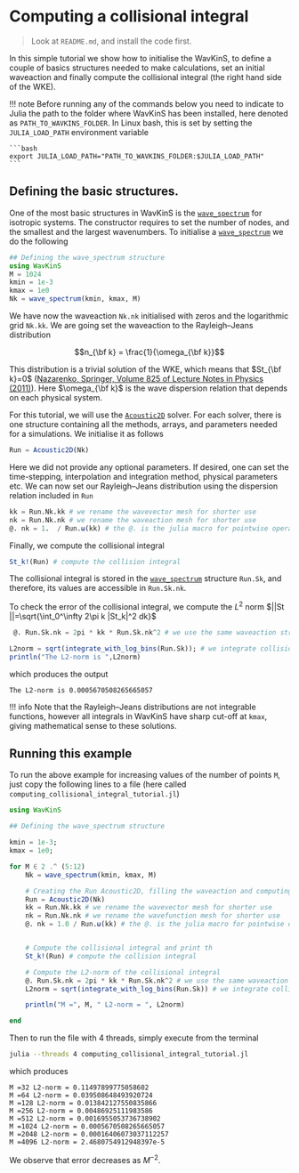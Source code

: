 # Computing a collisional integral

> Look at `README.md`, and install the code first.

In this simple tutorial we show how to initialise the WavKinS, to define a couple of basics structures needed to make calculations, set an initial waveaction and finally compute the collisional integral (the right hand side of the WKE).

!!! note
    Before running any of the commands below you need to indicate to Julia the path to the folder where WavKinS has been installed, here denoted as `PATH_TO_WAVKINS_FOLDER`. In Linux bash, this is set by setting the `JULIA_LOAD_PATH` environment variable

    ```bash
    export JULIA_LOAD_PATH="PATH_TO_WAVKINS_FOLDER:$JULIA_LOAD_PATH" 
    ```

## Defining the basic structures.

One of the most basic structures in WavKinS is the [`wave_spectrum`](@ref) for isotropic systems. The constructor requires to set the number of nodes, and the smallest and the largest wavenumbers. To initialise a [`wave_spectrum`](@ref) we do the following

```julia
## Defining the wave_spectrum structure
using WavKinS
M = 1024
kmin = 1e-3
kmax = 1e0
Nk = wave_spectrum(kmin, kmax, M)
``` 

We have now the waveaction `Nk.nk` initialised with zeros and the logarithmic grid `Nk.kk`. We are going set the waveaction to the Rayleigh–Jeans distribution
```math
n_{\bf k} = \frac{1}{\omega_{\bf k}}
```
This distribution is a trivial solution of the WKE, which means that $St_{\bf k}=0$ ([Nazarenko, Springer, Volume 825 of Lecture Notes in Physics (2011)](https://link.springer.com/book/10.1007/978-3-642-15942-8)). Here $\omega_{\bf k}$ is the wave dispersion relation that depends on each physical system.

For this tutorial, we will use the [`Acoustic2D`](@ref) solver. For each solver, there is one structure containing all the methods, arrays, and parameters needed for a simulations. We initialise it as follows

```julia
Run = Acoustic2D(Nk)
```
Here we did not provide any optional parameters. If desired, one can set the time-stepping, interpolation and integration method, physical parameters etc. We can now set our Rayleigh–Jeans distribution using the dispersion relation included in `Run`
```julia
kk = Run.Nk.kk # we rename the wavevector mesh for shorter use
nk = Run.Nk.nk # we rename the waveaction mesh for shorter use
@. nk = 1.  / Run.ω(kk) # the @. is the julia macro for pointwise operations
```
Finally, we compute the collisional integral
```julia
St_k!(Run) # compute the collision integral
```
The collisional integral is stored in the [`wave_spectrum`](@ref)  structure `Run.Sk`, and therefore, its values are accessible in `Run.Sk.nk`.


To check the error of the collisional integral, we compute the $L^2$ norm $||St ||=\sqrt{\int_0^\infty 2\pi k |St_k|^2 dk}$

```julia
 @. Run.Sk.nk = 2pi * kk * Run.Sk.nk^2 # we use the same waveaction structure to compute the square

L2norm = sqrt(integrate_with_log_bins(Run.Sk)); # we integrate collisional integral squared using WavKinS integration
println("The L2-norm is ",L2norm)
```
which produces the output
```julia-repl
The L2-norm is 0.0005670508265665057
```

!!! info
    Note that the Rayleigh–Jeans distributions are not integrable functions, however all integrals in WavKinS have sharp cut-off at `kmax`, giving mathematical sense to these solutions.

## Running this example

To run the above example for increasing values of the number of points `M`, just copy the following lines to a file (here called `computing_collisional_integral_tutorial.jl`)
```julia
using WavKinS

## Defining the wave_spectrum structure

kmin = 1e-3;
kmax = 1e0;

for M ∈ 2 .^ (5:12)
    Nk = wave_spectrum(kmin, kmax, M)

    # Creating the Run Acoustic2D, filling the waveaction and computing the collisional integral
    Run = Acoustic2D(Nk)
    kk = Run.Nk.kk # we rename the wavevector mesh for shorter use
    nk = Run.Nk.nk # we rename the wavefunction mesh for shorter use
    @. nk = 1.0 / Run.ω(kk) # the @. is the julia macro for pointwise operations


    # Compute the collisional integral and print th
    St_k!(Run) # compute the collision integral

    # Compute the L2-norm of the collisional integral
    @. Run.Sk.nk = 2pi * kk * Run.Sk.nk^2 # we use the same waveaction structure to compute the square
    L2norm = sqrt(integrate_with_log_bins(Run.Sk)) # we integrate collisional integral squared using WavKinS integration

    println("M =", M, " L2-norm = ", L2norm)

end
```

Then to run the file with 4 threads, simply execute from the terminal

```bash
julia --threads 4 computing_collisional_integral_tutorial.jl
```

which produces
```julia_repl
M =32 L2-norm = 0.11497899775058602
M =64 L2-norm = 0.039508648493920724
M =128 L2-norm = 0.013842127550835866
M =256 L2-norm = 0.00486925111983586
M =512 L2-norm = 0.0016955053736738902
M =1024 L2-norm = 0.0005670508265665057
M =2048 L2-norm = 0.00016406073037112257
M =4096 L2-norm = 2.4680754912948397e-5
```

We observe that error decreases as $M^{-2}$.